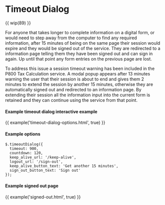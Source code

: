 # Timeout Dialog

{{ wip(89) }}

For anyone that takes longer to complete information on a digital form, or would need to step away from the computer to find any required information, after 15 minutes of being on the same page their session would expire and they would be signed out of the service. They are redirected to a information page telling them they have been signed out and can sign in again. Up until that point any form entries on the previous page are lost.

To address this issue a session timeout warning has been included in the P800 Tax Calculation service. A modal popup appears after 13 minutes warning the user that their session is about to end and gives them 2 minutes to extend the session by another 15 minutes, otherwise they are automatically signed out and redirected to an information page. By extending their session all the information input into the current form is retained and they can continue using the service from that point.

#### Example timeout dialog interactive example

{{ example('timeout-dialog-options.html', true) }}

#### Example options

```
$.timeoutDialog({
  timeout: 900,
  countdown: 120,
  keep_alive_url: '/keep-alive',
  logout_url: '/sign-out',
  keep_alive_button_text: 'Get another 15 minutes',
  sign_out_button_text: 'Sign out'
});
```

#### Example signed out page

{{ example('signed-out.html', true) }}
